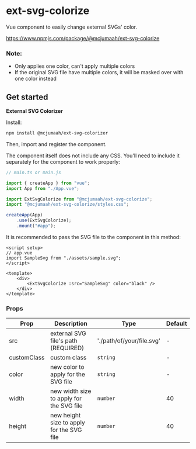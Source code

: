 # ext-svg-colorize

Vue component to easily change external SVGs' color.

https://www.npmjs.com/package/@mcjumaah/ext-svg-colorize

### Note:

- Only applies one color, can't apply multiple colors
- If the original SVG file have multiple colors, it will be masked over with one color instead

## Get started

**External SVG Colorizer**

Install:

```bash
npm install @mcjumaah/ext-svg-colorizer
```

Then, import and register the component.

The component itself does not include any CSS. You'll need to include it separately for the component to work properly:

```js
// main.ts or main.js

import { createApp } from "vue";
import App from "./App.vue";

import ExtSvgColorize from "@mcjumaah/ext-svg-colorize";
import "@mcjumaah/ext-svg-colorize/styles.css";

createApp(App)
    .use(ExtSvgColorize);
    .mount("#app");
```

It is recommended to pass the SVG file to the component in this method:

```vue
<script setup>
// app.vue
import SampleSvg from "./assets/sample.svg";
</script>

<template>
	<div>
		<ExtSvgColorize :src="SampleSvg" color="black" />
	</div>
</template>
```

### Props

| Prop        | Description                               | Type                      | Default |
| ----------- | ----------------------------------------- | ------------------------- | ------- |
| src         | external SVG file's path (REQUIRED)       | './path/of/your/file.svg' | -       |
| customClass | custom class                              | `string`                  | -       |
| color       | new color to apply for the SVG file       | `string`                  | -       |
| width       | new width size to apply for the SVG file  | `number`                  | 40      |
| height      | new height size to apply for the SVG file | `number`                  | 40      |
